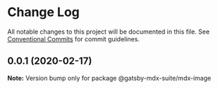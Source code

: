 # Change Log

All notable changes to this project will be documented in this file.
See [Conventional Commits](https://conventionalcommits.org) for commit guidelines.

## 0.0.1 (2020-02-17)

**Note:** Version bump only for package @gatsby-mdx-suite/mdx-image
